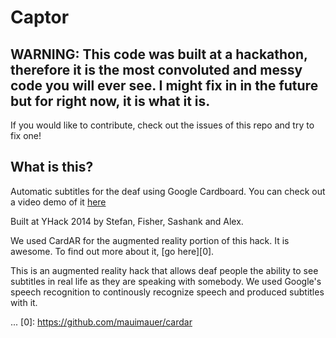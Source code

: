 # Captor

## WARNING: This code was built at a hackathon, therefore it is the most convoluted and messy code you will ever see. I might fix in in the future but for right now, it is what it is.

If you would like to contribute, check out the issues of this repo and try to fix one!

## What is this?
  Automatic subtitles for the deaf using Google Cardboard. You can check out a video demo of it [here](https://www.youtube.com/watch?v=7iE2NuSeD9c)

Built at YHack 2014 by Stefan, Fisher, Sashank and Alex.

We used CardAR for the augmented reality portion of this hack. It is awesome. To find out more about it, [go here][0]. 

This is an augmented reality hack that allows deaf people the ability to see subtitles in real life as they are speaking with somebody. We used Google's speech recognition to continously recognize speech and produced subtitles with it.


...
[0]: https://github.com/mauimauer/cardar
